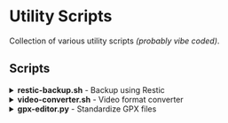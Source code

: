 # Utility Scripts

Collection of various utility scripts _(probably vibe coded)_.

## Scripts

<details>
<summary><strong>restic-backup.sh</strong> - Backup using Restic</summary>

Automated backup script using Restic with validation and cleanup functionality.

```bash
sudo ./restic-backup.sh <BACKUP_DIR> <RESTIC_REPO>
```

**Requirements:** `restic`

</details>

<details>
<summary><strong>video-converter.sh</strong> - Video format converter</summary>

Converts between video formats for DaVinci Resolve workflows.

```bash
# Convert MP4 to DNxHD (for DaVinci import)
./video-converter.sh to-dnxhd <directory>

# Convert MOV to mobile MP4 (for DaVinci export)
./video-converter.sh to-mobile <directory>
```

**Requirements:** `ffmpeg`

</details>

<details>
<summary><strong>gpx-editor.py</strong> - Standardize GPX files</summary>

Standardizes GPX files exported from various GPS recorders by removing unnecessary metadata.
Enforces consistent file naming to match internal track names.

```bash
python gpx-editor.py [OPTIONS] [DIRECTORY]

# Options:
-r    # recursive search
-v    # verbose output
-f    # fix files
-c    # count points
```

**Requirements:** `pip gpxpy`

</details>

